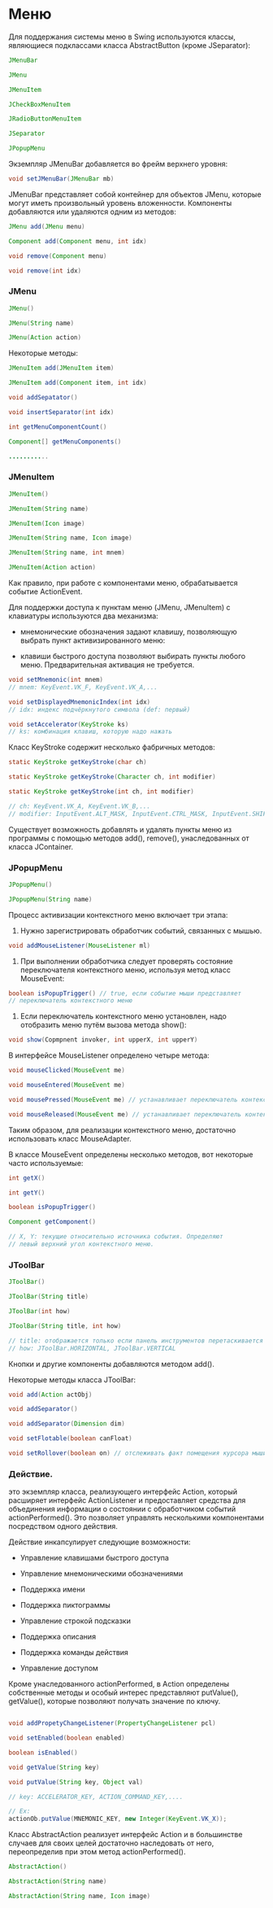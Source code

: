 # Меню

Для поддержания системы меню в Swing используются классы, являющиеся подклассами класса AbstractButton (кроме JSeparator):

```java
JMenuBar

JMenu

JMenuItem

JCheckBoxMenuItem

JRadioButtonMenuItem

JSeparator

JPopupMenu
```

Экземпляр JMenuBar добавляется во фрейм верхнего уровня:

```java
void setJMenuBar(JMenuBar mb)

```

JMenuBar представляет собой контейнер для объектов JMenu, которые могут иметь произвольный уровень вложенности. Компоненты добавляются или удаляются одним из методов:

```java
JMenu add(JMenu menu)

Component add(Component menu, int idx)

void remove(Component menu)

void remove(int idx)
```

### JMenu

```java
JMenu()

JMenu(String name)

JMenu(Action action)
```

Некоторые методы:

```java
JMenuItem add(JMenuItem item)

JMenuItem add(Component item, int idx)

void addSepatator()

void insertSeparator(int idx)

int getMenuComponentCount()

Component[] getMenuComponents()

...........
```

### JMenuItem

```java
JMenuItem()

JMenuItem(String name)

JMenuItem(Icon image)

JMenuItem(String name, Icon image)

JMenuItem(String name, int mnem)

JMenuItem(Action action)
```

Как правило, при работе с компонентами меню, обрабатывается событие ActionEvent.

Для поддержки доступа к пунктам меню (JMenu, JMenuItem) с клавиатуры используются два механизма:

- мнемонические обозначения задают клавишу, позволяющую выбрать пункт активизированного меню:

- клавиши быстрого доступа позволяют выбирать пункты любого меню. Предварительная активация не требуется.

```java
void setMnemonic(int mnem)
// mnem: KeyEvent.VK_F, KeyEvent.VK_A,...

void setDisplayedMnemonicIndex(int idx)
// idx: индекс подчёркнутого символа (def: первый)

void setAccelerator(KeyStroke ks)
// ks: комбинация клавиш, которую надо нажать
```

Класс KeyStroke содержит несколько фабричных методов:

```java
static KeyStroke getKeyStroke(char ch)

static KeyStroke getKeyStroke(Character ch, int modifier)

static KeyStroke getKeyStroke(int ch, int modifier)

// ch: KeyEvent.VK_A, KeyEvent.VK_B,...
// modifier: InputEvent.ALT_MASK, InputEvent.CTRL_MASK, InputEvent.SHIFT_MASK, InputEvent.META_MASK
```

Существует возможность добавлять и удалять пункты меню из программы с помощью методов add(), remove(), унаследованных от класса JContainer.

### JPopupMenu

```java
JPopupMenu()

JPopupMenu(String name) 
```

Процесс активизации контекстного меню включает три этапа:

1. Нужно зарегистрировать обработчик событий, связанных с мышью. 

```java
void addMouseListener(MouseListener ml)

```

1. При выполнении обработчика следует проверять состояние переключателя контекстного меню, используя метод класс MouseEvent:

```java
boolean isPopupTrigger() // true, если событие мыши представляет
// переключатель контекстного меню
```

1. Если переключатель контекстного меню установлен, надо отобразить меню путём вызова метода show():

```java
void show(Copmpnent invoker, int upperX, int upperY)
```

В интерфейсе MouseListener определено четыре метода:

```java
void mouseClicked(MouseEvent me)

void mouseEntered(MouseEvent me)

void mousePressed(MouseEvent me) // устанавливает переключатель контекстного меню

void mouseReleased(MouseEvent me) // устанавливает переключатель контекстного меню
```

Таким образом, для реализации контекстного меню, достаточно использовать класс MouseAdapter.

В классе MouseEvent определены несколько методов, вот некоторые часто используемые:

```java
int getX() 

int getY()

boolean isPopupTrigger()

Component getComponent()

// X, Y: текущие относительно источника события. Определяют
// левый верхний угол контекстного меню.
```

### JToolBar

```java
JToolBar()

JToolBar(String title)

JToolBar(int how)

JToolBar(String title, int how)

// title: отображается только если панель инструментов перетаскивается
// how: JToolBar.HORIZONTAL, JToolBar.VERTICAL
```

Кнопки и другие компоненты добавляются методом add().

Некоторые методы класса JToolBar:

```java
void add(Action actObj)

void addSeparator()

void addSeparator(Dimension dim)

void setFlotable(boolean canFloat)

void setRollover(boolean on) // отслеживать факт помещения курсора мыши.
```

### Действие.

это экземпляр класса, реализующего интерфейс Action, который расширяет интерфейс ActionListener и предоставляет средства для объединения информации о состоянии с обработчиком событий actionPerformed(). Это позволяет управлять несколькими компонентами посредством одного действия.

Действие инкапсулирует следующие возможности:

- Управление клавишами быстрого доступа

- Управление мнемоническими обозначениями

- Поддержка имени

- Поддержка пиктограммы

- Управление строкой подсказки

- Поддержка описания

- Поддержка команды действия

- Управление доступом

Кроме унаследованного actionPerformed, в Action определены собственные методы и особый интерес представляют putValue(), getValue(), которые позволяют получать значение по ключу.

```java

void addPropetyChangeListener(PropertyChangeListener pcl)

void setEnabled(boolean enabled)

boolean isEnabled()

void getValue(String key)

void putValue(String key, Object val)

// key: ACCELERATOR_KEY, ACTION_COMMAND_KEY,....

// Ex:
actionOb.putValue(MNEMONIC_KEY, new Integer(KeyEvent.VK_X));

```

Класс AbstractAction реализует интерфейс Action и в большинстве случаев для своих целей достаточно наследовать от него, переопределив при этом метод actionPerformed().

```java
AbstractAction()

AbstractAction(String name)

AbstractAction(String name, Icon image)
```